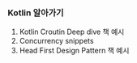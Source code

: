 ### Kotlin 알아가기 

1. Kotlin Croutin Deep dive 책 예시
2. Concurrency snippets
3. Head First Design Pattern 책 예시
